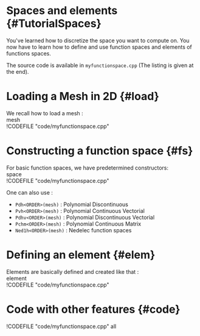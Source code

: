 Spaces and elements {#TutorialSpaces}
============================



You've learned how to discretize the space you want to compute on.
You now have to learn how to define and use function spaces and elements of functions spaces.

The source code is available in `myfunctionspace.cpp`
(The listing is given at the end).

# Loading a Mesh in 2D {#load}

We recall how to load a mesh :   
mesh   
!CODEFILE "code/myfunctionspace.cpp" 


# Constructing a function space {#fs}

For basic function spaces, we have predetermined constructors:   
space   
!CODEFILE "code/myfunctionspace.cpp" 

One can also use :
- `Pdh<ORDER>(mesh)` : Polynomial Discontinuous
- `Pvh<ORDER>(mesh)` : Polynomial Continuous Vectorial
- `Pdhv<ORDER>(mesh)` : Polynomial Discontinuous Vectorial
- `Pchm<ORDER>(mesh)` : Polynomial Continuous Matrix
- `Ned1h<ORDER>(mesh)` : Nedelec function spaces

# Defining an element {#elem}

Elements are basically defined and created like that :   
element   
!CODEFILE "code/myfunctionspace.cpp" 

# Code with other features {#code}

!CODEFILE "code/myfunctionspace.cpp" all
